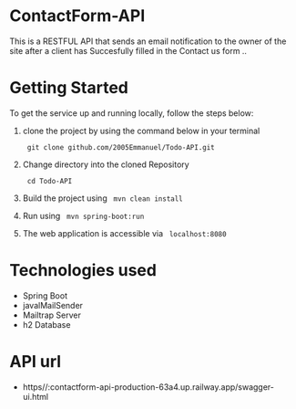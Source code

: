 # ContactForm-API
This is a RESTFUL API  that sends an email notification to the owner of the site after a client has Succesfully filled in the Contact us form ..


# Getting Started
  To get the service up and running locally, follow the steps below:

   1. clone the project by using the command
      below in your terminal
    
       ```  git clone github.com/2005Emmanuel/Todo-API.git  ```
    
   2. Change directory into the cloned Repository
   
       ```  cd Todo-API  ```
    
   3. Build the project using  ```  mvn clean install  ```

   4. Run using ```  mvn spring-boot:run  ```

   5. The web application is accessible via ```  localhost:8080  ``` 


#  Technologies used

 -   Spring Boot
 -   javalMailSender
 -   Mailtrap Server
 -   h2 Database


#  API url
-  https//:contactform-api-production-63a4.up.railway.app/swagger-ui.html
